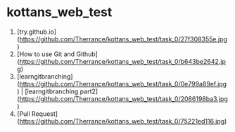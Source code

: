 # kottans_web_test

1. [try.github.io] (https://github.com/Therrance/kottans_web_test/task_0/27f308355e.jpg)
2. [How to use Git and Github] (https://github.com/Therrance/kottans_web_test/task_0/b643be2642.jpg)
3. [learngitbranching] (https://github.com/Therrance/kottans_web_test/task_0/0e799a89ef.jpg) | [learngitbranching part2] (https://github.com/Therrance/kottans_web_test/task_0/2086198ba3.jpg)
4. [Pull Request] (https://github.com/Therrance/kottans_web_test/task_0/75221ed116.jpg) 